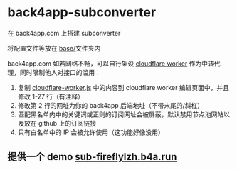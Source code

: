 # back4app-subconverter

在 back4app.com 上搭建 subconverter

将配置文件等放在 [base/](https://github.com/LM-Firefly/Firefly-sub/tree/back4app/base)文件夹内

back4app.com 如若网络不畅，可以自行架设 [cloudflare worker](https://workers.cloudflare.com) 作为中转代理，同时限制他人对接口的滥用：

1. 复制 [cloudflare-worker.js](https://github.com/LM-Firefly/Firefly-sub/blob/back4app/cloudflare-worker.js) 中的内容到 cloudflare worker 编辑页面中，并且修改 1-27 行（有注释）
2. 修改第 2 行的网址为你的 back4app 后端地址（不带末尾的/斜杠）
3. 匹配黑名单内中的关键词或正则的订阅网址会被屏蔽，默认禁用节点池网站以及放在 github 上的订阅链接
4. 只有白名单中的 IP 会被允许使用（这功能好像没用）

## 提供一个 demo [sub-fireflylzh.b4a.run](https://sub-fireflylzh.b4a.run)
